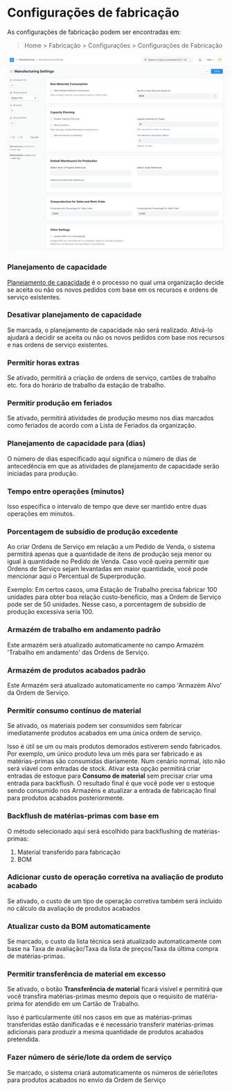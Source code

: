 # Configurações de fabricação



As configurações de fabricação podem ser encontradas em:


> Home > Fabricação > Configurações > Configurações de Fabricação


![Configurações de fabricação](/files/manufacturing-settings-1.png)


### Planejamento de capacidade


[Planejamento de capacidade](/docs/pt/manufacturing/capacity-planning) é o processo no qual uma organização decide se aceita ou não os novos pedidos com base em os recursos e ordens de serviço existentes.


### Desativar planejamento de capacidade


Se marcada, o planejamento de capacidade não será realizado. Ativá-lo ajudará a decidir se aceita ou não os novos pedidos com base nos recursos e nas ordens de serviço existentes.


### Permitir horas extras


Se ativado, permitirá a criação de ordens de serviço, cartões de trabalho etc. fora do horário de trabalho da estação de trabalho.


### Permitir produção em feriados


Se ativado, permitirá atividades de produção mesmo nos dias marcados como feriados de acordo com a Lista de Feriados da organização. 


### Planejamento de capacidade para (dias)


O número de dias especificado aqui significa o número de dias de antecedência em que as atividades de planejamento de capacidade serão iniciadas para produção. 


### Tempo entre operações (minutos)


Isso especifica o intervalo de tempo que deve ser mantido entre duas operações em minutos. 


### Porcentagem de subsídio de produção excedente


Ao criar Ordens de Serviço em relação a um Pedido de Venda, o sistema permitirá apenas que a quantidade de itens de produção seja menor ou igual à quantidade no Pedido de Venda. Caso você queira permitir que Ordens de Serviço sejam levantadas em maior quantidade, você pode mencionar aqui o Percentual de Superprodução.


Exemplo: Em certos casos, uma Estação de Trabalho precisa fabricar 100 unidades para obter boa relação custo-benefício, mas a Ordem de Serviço pode ser de 50 unidades. Nesse caso, a porcentagem de subsídio de produção excessiva seria 100.


### Armazém de trabalho em andamento padrão


Este armazém será atualizado automaticamente no campo Armazém 'Trabalho em andamento' das Ordens de Serviço.


### Armazém de produtos acabados padrão


Este Armazém será atualizado automaticamente no campo 'Armazém Alvo' da Ordem de Serviço.


### Permitir consumo contínuo de material


Se ativado, os materiais podem ser consumidos sem fabricar imediatamente produtos acabados em uma única ordem de serviço. 


Isso é útil se um ou mais produtos demorados estiverem sendo fabricados. Por exemplo, um único produto leva um mês para ser fabricado e as matérias-primas são consumidas diariamente. Num cenário normal, isto não será viável com entradas de stock. Ativar esta opção permitirá criar entradas de estoque para **Consumo de material** sem precisar criar uma entrada para backflush. O resultado final é que você pode ver o estoque sendo consumido nos Armazéns e atualizar a entrada de fabricação final para produtos acabados posteriormente.


### Backflush de matérias-primas com base em


O método selecionado aqui será escolhido para backflushing de matérias-primas:
1. Material transferido para fabricação
2. BOM


### Adicionar custo de operação corretiva na avaliação de produto acabado


Se ativado, o custo de um tipo de operação corretiva também será incluído no cálculo da avaliação de produtos acabados 


### Atualizar custo da BOM automaticamente


Se marcado, o custo da lista técnica será atualizado automaticamente com base na Taxa de avaliação/Taxa da lista de preços/Taxa da última compra de matérias-primas.


### Permitir transferência de material em excesso


Se ativado, o botão **Transferência de material** ficará visível e permitirá que você transfira matérias-primas mesmo depois que o requisito de matéria-prima for atendido em um Cartão de Trabalho.


Isso é particularmente útil nos casos em que as matérias-primas transferidas estão danificadas e é necessário transferir matérias-primas adicionais para produzir a mesma quantidade de produtos acabados pretendida.


### Fazer número de série/lote da ordem de serviço


Se marcado, o sistema criará automaticamente os números de série/lotes para produtos acabados no envio da Ordem de Serviço 



